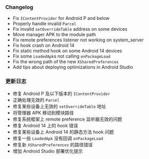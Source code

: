 ### Changelog
- Fix `IContentProvider` for Android P and below 
- Properly handle invalid `Parcel`
- Fix invalid `setOverrideTable` address on some devices
- Move manager APK to the module path
- Fix remote preferences listener not working on system_server
- Fix hook crash on Android 14
- Fix static method hook on some Android 14 devices
- Fix some `LoadedApk`s not calling `onPackageLoad`
- Fix the wrong path of the new `XSharedPreferences`
- Add tips about deploying optimizations in Android Studio

### 更新日志
- 修复 Android P 及以下版本的 `IContentProvider`
- 正确处理无效的 `Parcel`
- 修复某些设备上无效的 `setOverrideTable` 地址
- 将管理器 APK 移动到模块路径
- 修复系统框架上 remote preference 监听器无效的问题
- 修复 Android 14 上的 hook 错误
- 修复某些设备上 Android 14 的静态方法 hook 问题
- 修复一些 `LoadedApk` 没有回调 `onPackageLoad`
- 修复新 `XSharedPreferences` 的路径错误
- 增加 Android Studio 部署优化提示
